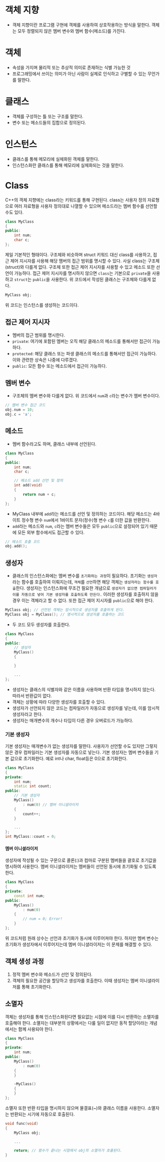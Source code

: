 # 객체 지향
- 객체 지향이란 프로그램 구현에 객체를 사용하여 상호작용하는 방식을 말한다. 객체는 모두 정렬되지 않은 멤버 변수와 멤버 함수(메소드)를 가진다.
# 객체
- 속성을 가지며 물리적 또는 추상적 의미로 존재하는 식별 가능한 것
- 프로그래밍에서 쓰이는 의미가 아닌 사람이 실제로 인식하고 구별할 수 있는 무언가를 말한다.
# 클래스
- 객체를 구성하는 틀 또는 구조를 말한다.
- 변수 또는 메소드들의 집합으로 정의된다.
# 인스턴스
- 클래스를 통해 메모리에 실체화된 객체를 말한다.
- 인스턴스화란 클래스를 통해 메모리에 실체화되는 것을 말한다.
# Class
C++의 객체 지향에는 class라는 키워드를 통해 구현된다. class는 사용자 정의 자료형으로 여러 자료형을 사용자 정의대로 나열할 수 있으며 메소드라는 멤버 함수를 선언할 수도 있다.

```cpp
class MyClass
{
public:
    int num;
    char c;
};
```

제일 기본적인 형태이다. 구조체와 비슷하며 struct 키워드 대신 class를 사용하고, 접근 제어 지시자를 사용해 해당 멤버의 접근 범위를 명시할 수 있다.
사실 class는 구조체(struct)와 다를게 없다. 구조체 또한 접근 제어 지시자를 사용할 수 있고 메소드 또한 선언이 가능하다.
접근 제어 지시자를 명시하지 않으면 `class`는 기본으로 `private`을 사용하고 `struct`는 `public`을 사용한다.
위 코드에서 작성된 클래스는 구조체와 다를게 없다.

```cpp
MyClass obj;
```

위 코드는 인스턴스를 생성하는 코드이다.
## 접근 제어 지시자
- 멤버의 접근 범위를 명시한다.
- `private`: 여기에 포함된 멤버는 오직 해당 클래스의 메소드를 통해서만 접근이 가능하다.
- `protected`: 해당 클래스 또는 파생 클래스의 메소드를 통해서만 접근이 가능하다. 이와 관련한 상속은 나중에 다루겠다.
- `public`: 모든 함수 또는 메소드에서 접근이 가능하다.
## 멤버 변수
- 구조체의 멤버 변수와 다를게 없다. 위 코드에서 `num`과 `c`라는 변수가 멤버 변수이다.

```cpp
// 멤버 변수 접근 코드
obj.num = 10;
obj.c = 'a';
```
## 메소드
- 멤버 함수라고도 하며, 클래스 내부에 선언된다.

```cpp
class MyClass
{
public:
    int num;
    char c;

    // 메소드 add 선언 및 정의
    int add(void)
    {
        return num + c;
    }
};
```

- MyClass 내부에 `add`라는 메소드를 선언 및 정의하는 코드이다. 해당 메소드는 4바이트 정수형 변수 `num`에서 1바이트 문자(정수)형 변수 `c`를 더한 값을 반환한다.
- `add`라는 메소드와 `num`, `c`라는 멤버 변수들은 모두 `public`으로 설정되어 있기 때문에 모든 외부 함수에서도 접근할 수 있다.

```cpp
// 메소드 호출 코드
obj.add();
```
## 생성자
- 클래스의 인스턴스화에는 멤버 변수를 `초기화하는 과정`이 필요하다. 초기화는 `생성자`라는 함수를 호출하여 이뤄지는데, `객체`를 `선언`하면 해당 객체는 `생성자라는 함수를 호출`한다. 생성자는 인스턴스화에 무조건 필요한 개념으로 `생성자가 없으면 컴파일러가 이를 자동으로 넣어 기본 생성자를 호출하도록 만든다.` 이러한 생성자를 호출하지 않을 경우 이는 객체라고 할 수 없다. 또한 접근 제어 지시자를 `public`으로 해야 한다.

```cpp
MyClass obj; // 선언된 객체는 암시적으로 생성자를 호출하게 된다.
MyClass obj = MyClass(); // 명시적으로 생성자를 호출하는 코드
```

- 두 코드 모두 생성자를 호출한다.

```cpp
class MyClass
{
public:
    // 생성자
    MyClass()
    {

    }

    ...
};
```

- 생성자는 클래스의 식별자와 같은 이름을 사용하며 반환 타입을 명시하지 않는다. 따라서 반환값이 없다.
- 객체는 상황에 따라 다양한 생성자를 호출할 수 있다.
- 생성자가 선언되지 않은 코드는 컴파일러가 자동으로 생성자를 넣는데, 이를 암시적 생성자라고 한다.
- 생성자는 매개변수의 개수나 타입이 다른 경우 오버로드가 가능하다.
### 기본 생성자
기본 생성자는 매개변수가 없는 생성자를 말한다. 사용자가 선언할 수도 있지만 그렇지 않은 경우 컴파일러는 기본 생성자를 자동으로 넣는다. 기본 생성자는 멤버 변수들을 기본 값으로 초기화한다. 예로 int나 char, float등은 0으로 초기화한다.

```cpp
class MyClass
{
private:
    int num;
    static int count;
public:
    // 기본 생성자
    MyClass()
        : num(0) // 멤버 이니셜라이저
    {
        count++;
    }

    ...
};
int MyClass::count = 0;
```

#### 멤버 이니셜라이저
생성자에 작성될 수 있는 구문으로 콜론(:)과 컴마로 구분된 멤버들을 괄호로 초기값을 명시하여 사용한다. 멤버 이니셜라이저는 멤버들이 선언된 동시에 초기화될 수 있도록 한다.

```cpp
class MyClass
{
private:
    const int num;
public:
    MyClass()
        : num(0)
    {
        // num = 0; Error!
    }
};
```

위 코드처럼 원래 상수는 선언과 초기화가 동시에 이루어져야 한다. 하지만 멤버 변수는 초기화가 생성자에서 이루어지는데 멤버 이니셜라이저는 이 문제를 해결할 수 있다.
## 객체 생성 과정
1. 정적 멤버 변수와 메소드가 선언 및 정의된다.
2. 객체의 필요한 공간을 할당하고 생성자를 호출한다. 이때 생성자는 멤버 이니셜라이저를 통해 초기화한다.
## 소멸자
객체는 생성자를 통해 인스턴스화된다면 필요없는 시점에 이를 다시 반환하는 소멸자를 호출해야 한다. 소멸자는 대부분의 상황에서는 다룰 일이 없지만 동적 할당이라는 개념에서는 함께 사용되야 한다.

```cpp
class MyClass
{
private:
    int num;
public:
    MyClass()
        : num(0)
    {
    }

    ~MyClass()
    {
    }
};
```

소멸자 또한 반환 타입을 명시하지 않으며 물결표(~)와 클래스 이름을 사용한다. 소멸자는 반환되는 시기에 자동으로 호출된다.

```cpp
void func(void)
{
    MyClass obj;

    ...

    return; // 함수가 끝나는 시점에서 obj의 소멸자가 호출된다.
}
```